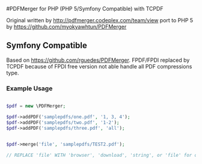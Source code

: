 #PDFMerger for PHP (PHP 5/Symfony Compatible) with TCPDF

Original written by http://pdfmerger.codeplex.com/team/view port to PHP 5 by https://github.com/myokyawhtun/PDFMerger

## Symfony Compatible

Based on https://github.com/rguedes/PDFMerger.
FPDF/FPDI replaced by TCPDF because of FPDI free version not able handle all PDF compressions type.

### Example Usage
```php

$pdf = new \PDFMerger;

$pdf->addPDF('samplepdfs/one.pdf', '1, 3, 4');
$pdf->addPDF('samplepdfs/two.pdf', '1-2');
$pdf->addPDF('samplepdfs/three.pdf', 'all');


$pdf->merge('file', 'samplepdfs/TEST2.pdf'); 
    
// REPLACE 'file' WITH 'browser', 'download', 'string', or 'file' for output options
```
